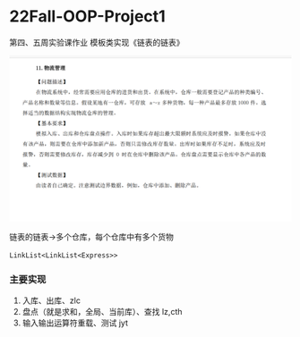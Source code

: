 # 22Fall-OOP-Project1
第四、五周实验课作业
模板类实现《链表的链表》

![QQ图片20220928083729](./QQ图片20220928083729.png)

链表的链表->多个仓库，每个仓库中有多个货物

`LinkList<LinkList<Express>>`

### 主要实现

1. 入库、出库、zlc
2. 盘点（就是求和，全局、当前库）、查找    lz,cth
3. 输入输出运算符重载、测试 jyt



